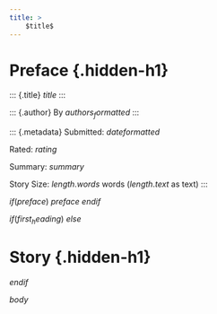 ```yaml
---
title: >
    $title$
---
```


# Preface {.hidden-h1}

::: {.title}
$title$
:::

::: {.author}
By $authors_formatted$
:::

::: {.metadata}
Submitted: $dateformatted$

Rated: $rating$

Summary: $summary$

Story Size: $length.words$ words ($length.text$ as text)
:::

$if(preface)$
$preface$
$endif$

$if(first_heading)$
$else$
# Story {.hidden-h1}
$endif$

$body$
